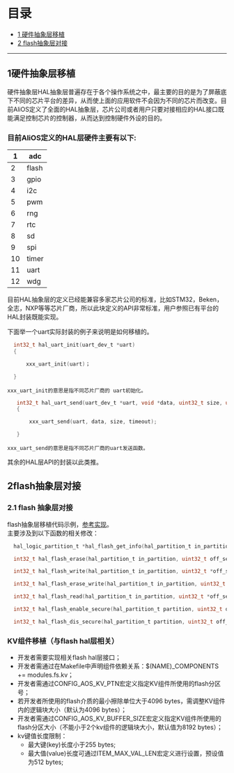 # 目录
  * [1 硬件抽象层移植](#1硬件抽象层移植)
  * [2 flash抽象层对接](#2flash抽象层对接)
---

## 1硬件抽象层移植
硬件抽象层HAL抽象层普遍存在于各个操作系统之中，最主要的目的是为了屏蔽底下不同的芯片平台的差异，从而使上面的应用软件不会因为不同的芯片而改变。目前AliOS定义了全面的HAL抽象层，芯片公司或者用户只要对接相应的HAL接口既能满足控制芯片的控制器，从而达到控制硬件外设的目的。

### 目前AliOS定义的HAL层硬件主要有以下:

| 1 |  adc |
| ------ | ------ |
| 2 | flash |
| 3 | gpio |
|4 | i2c|
|5 | pwm|
|6 | rng||
|7 | rtc|
|8 | sd|
|9  |spi|
|10 |timer|
|11 |uart|
|12| wdg|

目前HAL抽象层的定义已经能兼容多家芯片公司的标准，比如STM32，Beken，全志，NXP等等芯片厂商，所以此块定义的API非常标准，用户参照已有平台的HAL封装既能实现。

下面举一个uart实际封装的例子来说明是如何移植的。

  ```C
    int32_t hal_uart_init(uart_dev_t *uart)
    {

        xxx_uart_init(uart)；

    }
  ```

    xxx_uart_init的意思是指不同芯片厂商的 uart初始化。

 ```C
    int32_t hal_uart_send(uart_dev_t *uart, void *data, uint32_t size, uint32_t timeout)
    {

        xxx_uart_send(uart, data, size, timeout);

    }
  ```

    xxx_uart_send的意思是指不同芯片厂商的uart发送函数。

  其余的HAL层API的封装以此类推。

## 2flash抽象层对接
### 2.1 flash 抽象层对接
flash抽象层移植代码示例，[参考实现](https://github.com/alibaba/AliOS/blob/master/platform/mcu/stm32l4xx/hal/flash_port.c)。  
主要涉及到以下函数的相关修改：
```C
  hal_logic_partition_t *hal_flash_get_info(hal_partition_t in_partition)

  int32_t hal_flash_erase(hal_partition_t in_partition, uint32_t off_set, uint32_t size)

  int32_t hal_flash_write(hal_partition_t in_partition, uint32_t *off_set, const void *in_buf, uint32_t in_buf_len)

  int32_t hal_flash_erase_write(hal_partition_t in_partition, uint32_t *off_set, const void *in_buf, uint32_t in_buf_len)

  int32_t hal_flash_read(hal_partition_t in_partition, uint32_t *off_set, void *out_buf, uint32_t in_buf_len)

  int32_t hal_flash_enable_secure(hal_partition_t partition, uint32_t off_set, uint32_t size)  

  int32_t hal_flash_dis_secure(hal_partition_t partition, uint32_t off_set, uint32_t size)
```

### KV组件移植（与flash hal层相关）
* 开发者需要实现相关flash hal层接口；
* 开发者需通过在Makefile中声明组件依赖关系：$(NAME)_COMPONENTS += modules.fs.kv；
* 开发者需通过CONFIG_AOS_KV_PTN宏定义指定KV组件所使用的flash分区号；
* 若开发者所使用的flash介质的最小擦除单位大于4096 bytes，需调整KV组件内的逻辑块大小（默认为4096 bytes）；
* 开发者需通过CONFIG_AOS_KV_BUFFER_SIZE宏定义指定KV组件所使用的flash分区大小（不能小于2个kv组件的逻辑块大小，默认值为8192 bytes）；
* kv键值长度限制：
    * 最大键(key)长度小于255 bytes;
    * 最大值(value)长度可通过ITEM_MAX_VAL_LEN宏定义进行设置，预设值为512 bytes;
